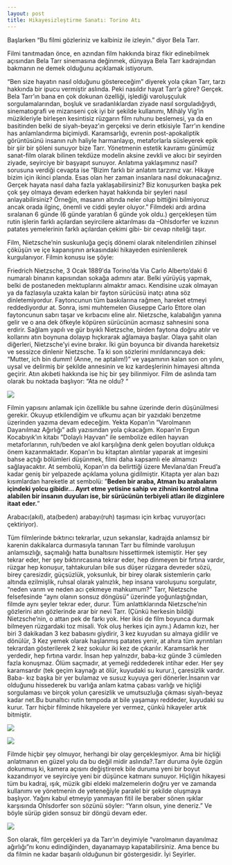 ```yaml
---
layout: post
title: Hikayesizleştirme Sanatı: Torino Atı
---
```



Başlarken “Bu filmi gözleriniz ve kalbiniz ile izleyin.” diyor Bela Tarr.

Filmi tanıtmadan önce, en azından film hakkında biraz fikir edinebilmek açısından Bela Tarr sinemasına değinmek, dünyaya Bela Tarr kadrajından bakmanın ne demek olduğunu açıklamak istiyorum.

“Ben size hayatın nasıl olduğunu göstereceğim” diyerek yola çıkan Tarr, tarzı hakkında bir ipucu vermiştir aslında. Peki nasıldır hayat Tarr’a göre? Gerçek. Bela Tarr’ın bana en çok dokunan özelliği, işlediği varoluşçuluk sorgulamalarından, boşluk ve sıradanlıklardan ziyade nasıl sorguladığıydı, sinematografi ve mizanseni çok iyi bir şekilde kullanımı, Mihály Vig’in müzikleriyle birleşen kesintisiz rüzgarın film ruhunu beslemesi, ya da en basitinden belki de siyah-beyaz’ın gerçeksi ve derin etkisiyle Tarr’ın kendine has anlamlandırma biçimiydi. Karamsarlığı, evrenin post-apokaliptik görüntüsünü insanın ruh haliyle harmanlayıp, metaforlarla süsleyerek epik bir şiir bir şöleni sunuyor bize Tarr. Yönetmenin estetik kavramı günümüz sanat-film olarak bilinen tekdüze modelin aksine zevkli ve akıcı bir seyirden ziyade, seyirciye bir başyapıt sunuyor. Anlatıma yaklaşımınız nasıl? sorusuna verdiği cevapta ise “Bizim farklı bir anlatım tarzımız var. Hikaye bizim için ikinci planda. Esas olan her zaman insanlara nasıl dokunacağınız. Gerçek hayata nasıl daha fazla yaklaşabilirsiniz? Biz konuşurken başka pek çok şey olmaya devam ederken hayat hakkında bir şeyleri nasıl anlayabilirsiniz? Örneğin, masanın altında neler olup bittiğini bilmiyoruz ancak orada ilginç, önemli ve ciddi şeyler oluyor.” Filmdeki ardı ardına sıralanan 6 günde (6 günde yaratılan 6 günde yok oldu.) gerçekleşen tüm rutin işlerin farklı açılardan seyircilere aktarılması da –Ohlsdorfer ve kızının patates yemelerinin farklı açılardan çekimi gibi- bir cevap niteliği taşır.

Film, Nietzsche’nin suskunluğa geçiş dönemi olarak nitelendirilen zihinsel çöküşün ve içe kapanışının arkasındaki hikayeden esinlenilerek kurgulanıyor. Filmin konusu ise şöyle:

Friedrich Nietzsche, 3 Ocak 1889′da Torino’da Via Carlo Alberto’daki 6 numaralı binanın kapısından sokağa adımını atar. Belki yürüyüş yapmak, belki de postaneden mektuplarını almaktır amacı. Kendisine uzak olmayan ya da fazlasıyla uzakta kalan bir fayton sürücüsü inatçı atına söz dinletemiyordur. Faytoncunun tüm baskılarına rağmen, hareket etmeyi reddediyordur at. Sonra, ismi muhtemelen Giuseppe Carlo Ettore olan faytoncunun sabrı taşar ve kırbacını eline alır. Nietzsche, kalabalığın yanına gelir ve o ana dek öfkeyle köpüren sürücünün acımasız sahnesini sona erdirir. Sağlam yapılı ve gür bıyıklı Nietzsche, birden faytona doğru atılır ve kollarını atın boynuna dolayıp hıçkırarak ağlamaya başlar. Olaya şahit olan diğerleri, Nietzsche’yi evine bırakır. İki gün boyunca bir divanda hareketsiz ve sessizce dinlenir Nietzsche. Ta ki son sözlerini mırıldanıncaya dek: “Mutter, ich bin dumm! (Anne, ne aptalım!)” ve yaşamının kalan son on yılını, uysal ve delirmiş bir şekilde annesinin ve kız kardeşlerinin himayesi altında geçirir. Atın akıbeti hakkında ise hiç bir şey bilinmiyor. Film de aslında tam olarak bu noktada başlıyor: “Ata ne oldu? “

![](http://i.hizliresim.com/NEGP5L.jpg)

Filmin yapısını anlamak için özellikle bu sahne üzerinde derin düşünülmesi gerekir. Okuyup  etkilendiğim ve ufkumu açan bir yazıdaki benzetme üzerinden yazıma devam edeceğim. Yekta Kopan’ın ”Varolmanın Dayanılmaz Ağırlığı” adlı yazısından yola çıkacağım. Kopan’ın Ergun Kocabıyık’ın kitabı ”Dolaylı Hayvan” ile sembolize edilen hayvan metaforlarının, ruh/beden ve akıl karşılığına denk gelen boyutları oldukça önem kazanmaktadır. Kopan’ın bu kitaptan alıntılar yaparak at imgesini bahse açtığı bölümleri düşünmek, filmi daha kapsamlı ele almamızı sağlayacaktır. At sembolü, Kopan’ın da belirttiği üzere Mevlana’dan Freud’a kadar geniş bir yelpazede açıklama yoluna gidilmiştir. Kitapta yer alan bazı kısımlardan hareketle at sembolü: ”**Beden bir araba, Atman bu arabaların içindeki yolcu gibidir… Ayırt etme yetisine sahip ve zihnini kontrol altına alabilen bir insanın duyuları ise, bir sürücünün terbiyeli atları ile dizginlere itaat eder.**”

Arabacı(akıl), ata(beden) arabayı(ruh) taşıması için kırbaç vuruyor(acı çektiriyor).

Tüm filmlerinde bıktırıcı tekrarlar, uzun sekanslar, kadrajda anlamsız bir karenin dakikalarca durmasıyla tanınan Tarr bu filminde varoluşun anlamsızlığı, saçmalığı hatta bunaltısını hissettirmek istemiştir. Her şey tekrar eder, her şey bıktırırcasına tekrar eder, hep dinmeyen bir fırtına vardır, rüzgar hep konuşur, tahtakuruları bile sus düşer rüzgara devreder sözü, birey çaresizdir, güçsüzlük, yoksunluk, bir birey olarak sistemlerin çarkı altında ezilmişlik, ruhsal olarak yalnızlık, hep insana varoluşunu sorgulatır, “neden varım ve neden acı çekmeye mahkumum?” Tarr, Nietzsche felsefesinde “aynı olanın sonsuz döngüsü” üzerinde yoğunlaştığından, filmde aynı şeyler tekrar eder, durur. Tüm anlattıklarında Nietzsche’nin gözlerini atın gözlerinde arar bir nevi Tarr. (Çünkü herkesin bildiği Nietzsche’nin, o attan pek de farkı yok. Her ikisi de film boyunca durmak bilmeyen rüzgardaki toz misali. Yok oluş herkes için aynı.) Adamın kızı, her biri 3 dakikadan 3 kez babasını giydirir, 3 kez kuyudan su almaya gidilir ve dönülür, 3 Kez yemek olarak haşlanmış patates yenir, at ahıra tüm ayrıntıları tekrardan gösterilerek 2 kez sokulur iki kez de çıkarılır. Karamsarlık her yerdedir, hep fırtına vardır. İnsan hep yalnızdır, baba-kız günde 3 cümleden fazla konuşmaz. Ölüm saçmadır, at yemeği reddederek intihar eder. Her şey karamsardır (tek geçim kaynağı at ölür, kuyudaki su kurur.), çaresizlik vardır. Baba- kız başka bir yer bulamaz ve susuz kuyuya geri dönerler.İnsanın var olduğunu hissederek bu varlığa anlam katma çabası varlığı ve hiçliği sorgulaması ve birçok yolun çaresizlik ve umutsuzluğa çıkması siyah-beyaz kadar net.Bu bunaltıcı rutin tempoda at bile yaşamayı reddeder, kuyudaki su kurur. Tarr hiçbir filminde hikayelere yer vermez, çünkü hikayeler artık bitmiştir.

![](http://i.hizliresim.com/NEGP4Q.jpg)

![](http://i.hizliresim.com/X4lAqj.jpg)

Filmde hiçbir şey olmuyor, herhangi bir olay gerçekleşmiyor. Ama bir hiçliği anlatmanın en güzel yolu da bu değil midir aslında?.Tarr duruma öyle özgün  dokunmuş ki, kamera açısını değiştirerek bile duruma yeni bir boyut kazandırıyor ve seyirciye yeni bir düşünce katmanı sunuyor. Hiçliğin hikayesi tüm bu kadraj, ışık, müzik gibi eldeki malzemelerin doğru yer ve zamanda kullanımı ve yönetmenin de yeteneğiyle paralel bir şekilde oluşmaya başlıyor.
Yağını kabul etmeyip yanmayan fitil ile beraber sönen ışıklar karşısında Ohlsdorfer son sözünü söyler: “Yarın olsun, yine deneriz.” Ve böyle sürüp giden sonsuz bir döngü  devam eder.

![](http://i.hizliresim.com/mLRBL2.jpg)

Son olarak, film gerçekleri ya da Tarr’ın deyimiyle “varolmanın dayanılmaz ağırlığı”nı konu edindiğinden, dayanamayıp kapatabilirsiniz. Ama bence bu da filmin ne kadar başarılı olduğunun bir göstergesidir.
İyi Seyirler.




